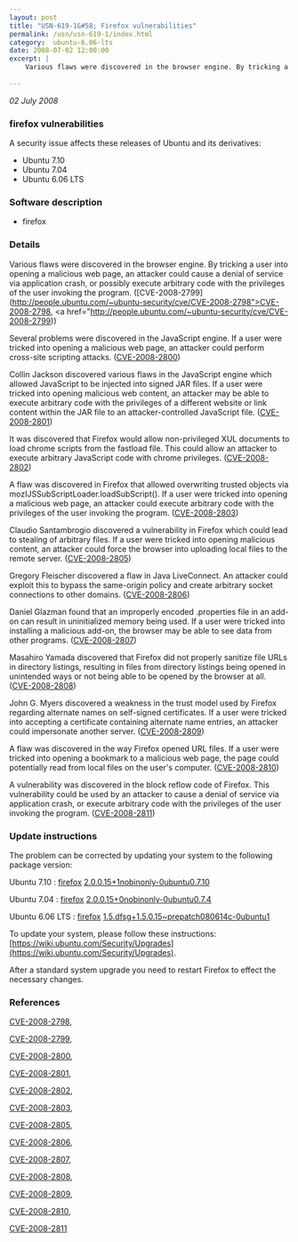 ```yaml
---
layout: post
title: "USN-619-1&#58; Firefox vulnerabilities"
permalink: /usn/usn-619-1/index.html
category:  ubuntu-6.06-lts
date: 2008-07-02 12:00:00
excerpt: |
    Various flaws were discovered in the browser engine. By tricking a user into opening a malicious web page, an attacker could cause a denial of service via application crash, or possibly execute arbitrary code with the privileges of the user invoking the program. ([CVE-2008-2799](http://people.ubuntu.com/~ubuntu-security/cve/CVE-2008-2798">CVE-2008-2798</a>, <a href="http://people.ubuntu.com/~ubuntu-security/cve/CVE-2008-2799))
    
--- 
```

 
 

*02 July 2008*

### firefox vulnerabilities

A security issue affects these releases of Ubuntu and its derivatives:

* Ubuntu 7.10
* Ubuntu 7.04
* Ubuntu 6.06 LTS

### Software description

* firefox 

### Details

Various flaws were discovered in the browser engine. By tricking a user into opening a malicious web page, an attacker could cause a denial of service via application crash, or possibly execute arbitrary code with the privileges of the user invoking the program. ([CVE-2008-2799](http://people.ubuntu.com/~ubuntu-security/cve/CVE-2008-2798">CVE-2008-2798</a>, <a href="http://people.ubuntu.com/~ubuntu-security/cve/CVE-2008-2799))

Several problems were discovered in the JavaScript engine. If a user were tricked into opening a malicious web page, an attacker could perform cross-site scripting attacks. ([CVE-2008-2800](http://people.ubuntu.com/~ubuntu-security/cve/CVE-2008-2800))

Collin Jackson discovered various flaws in the JavaScript engine which allowed JavaScript to be injected into signed JAR files. If a user were tricked into opening malicious web content, an attacker may be able to execute arbitrary code with the privileges of a different website or link content within the JAR file to an attacker-controlled JavaScript file. ([CVE-2008-2801](http://people.ubuntu.com/~ubuntu-security/cve/CVE-2008-2801))

It was discovered that Firefox would allow non-privileged XUL documents to load chrome scripts from the fastload file. This could allow an attacker to execute arbitrary JavaScript code with chrome privileges. ([CVE-2008-2802](http://people.ubuntu.com/~ubuntu-security/cve/CVE-2008-2802))

A flaw was discovered in Firefox that allowed overwriting trusted objects via mozIJSSubScriptLoader.loadSubScript(). If a user were tricked into opening a malicious web page, an attacker could execute arbitrary code with the privileges of the user invoking the program. ([CVE-2008-2803](http://people.ubuntu.com/~ubuntu-security/cve/CVE-2008-2803))

Claudio Santambrogio discovered a vulnerability in Firefox which could lead to stealing of arbitrary files. If a user were tricked into opening malicious content, an attacker could force the browser into uploading local files to the remote server. ([CVE-2008-2805](http://people.ubuntu.com/~ubuntu-security/cve/CVE-2008-2805))

Gregory Fleischer discovered a flaw in Java LiveConnect. An attacker could exploit this to bypass the same-origin policy and create arbitrary socket connections to other domains. ([CVE-2008-2806](http://people.ubuntu.com/~ubuntu-security/cve/CVE-2008-2806))

Daniel Glazman found that an improperly encoded .properties file in an add-on can result in uninitialized memory being used. If a user were tricked into installing a malicious add-on, the browser may be able to see data from other programs. ([CVE-2008-2807](http://people.ubuntu.com/~ubuntu-security/cve/CVE-2008-2807))

Masahiro Yamada discovered that Firefox did not properly sanitize file URLs in directory listings, resulting in files from directory listings being opened in unintended ways or not being able to be opened by the browser at all. ([CVE-2008-2808](http://people.ubuntu.com/~ubuntu-security/cve/CVE-2008-2808))

John G. Myers discovered a weakness in the trust model used by Firefox regarding alternate names on self-signed certificates. If a user were tricked into accepting a certificate containing alternate name entries, an attacker could impersonate another server. ([CVE-2008-2809](http://people.ubuntu.com/~ubuntu-security/cve/CVE-2008-2809))

A flaw was discovered in the way Firefox opened URL files. If a user were tricked into opening a bookmark to a malicious web page, the page could potentially read from local files on the user&#39;s computer. ([CVE-2008-2810](http://people.ubuntu.com/~ubuntu-security/cve/CVE-2008-2810))

A vulnerability was discovered in the block reflow code of Firefox. This vulnerability could be used by an attacker to cause a denial of service via application crash, or execute arbitrary code with the privileges of the user invoking the program. ([CVE-2008-2811](http://people.ubuntu.com/~ubuntu-security/cve/CVE-2008-2811)) 

### Update instructions

The problem can be corrected by updating your system to the following package version:

Ubuntu 7.10
 : [firefox](https://launchpad.net/ubuntu/+source/firefox) <span> [2.0.0.15+1nobinonly-0ubuntu0.7.10](https://launchpad.net/ubuntu/+source/firefox/2.0.0.15+1nobinonly-0ubuntu0.7.10) </span> 

Ubuntu 7.04
 : [firefox](https://launchpad.net/ubuntu/+source/firefox) <span> [2.0.0.15+0nobinonly-0ubuntu0.7.4](https://launchpad.net/ubuntu/+source/firefox/2.0.0.15+0nobinonly-0ubuntu0.7.4) </span> 

Ubuntu 6.06 LTS
 : [firefox](https://launchpad.net/ubuntu/+source/firefox) <span> [1.5.dfsg+1.5.0.15~prepatch080614c-0ubuntu1](https://launchpad.net/ubuntu/+source/firefox/1.5.dfsg+1.5.0.15~prepatch080614c-0ubuntu1) </span> 

To update your system, please follow these instructions: [https://wiki.ubuntu.com/Security/Upgrades](https://wiki.ubuntu.com/Security/Upgrades).

After a standard system upgrade you need to restart Firefox to effect the necessary changes. 

### References

 
 [CVE-2008-2798](http://people.ubuntu.com/~ubuntu-security/cve/CVE-2008-2798), 

 [CVE-2008-2799](http://people.ubuntu.com/~ubuntu-security/cve/CVE-2008-2799), 

 [CVE-2008-2800](http://people.ubuntu.com/~ubuntu-security/cve/CVE-2008-2800), 

 [CVE-2008-2801](http://people.ubuntu.com/~ubuntu-security/cve/CVE-2008-2801), 

 [CVE-2008-2802](http://people.ubuntu.com/~ubuntu-security/cve/CVE-2008-2802), 

 [CVE-2008-2803](http://people.ubuntu.com/~ubuntu-security/cve/CVE-2008-2803), 

 [CVE-2008-2805](http://people.ubuntu.com/~ubuntu-security/cve/CVE-2008-2805), 

 [CVE-2008-2806](http://people.ubuntu.com/~ubuntu-security/cve/CVE-2008-2806), 

 [CVE-2008-2807](http://people.ubuntu.com/~ubuntu-security/cve/CVE-2008-2807), 

 [CVE-2008-2808](http://people.ubuntu.com/~ubuntu-security/cve/CVE-2008-2808), 

 [CVE-2008-2809](http://people.ubuntu.com/~ubuntu-security/cve/CVE-2008-2809), 

 [CVE-2008-2810](http://people.ubuntu.com/~ubuntu-security/cve/CVE-2008-2810), 

 [CVE-2008-2811](http://people.ubuntu.com/~ubuntu-security/cve/CVE-2008-2811)
 

